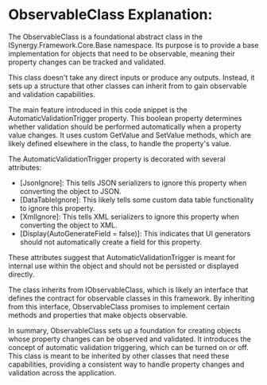 # ObservableClass Explanation:

The ObservableClass is a foundational abstract class in the ISynergy.Framework.Core.Base namespace. Its purpose is to provide a base implementation for objects that need to be observable, meaning their property changes can be tracked and validated.

This class doesn't take any direct inputs or produce any outputs. Instead, it sets up a structure that other classes can inherit from to gain observable and validation capabilities.

The main feature introduced in this code snippet is the AutomaticValidationTrigger property. This boolean property determines whether validation should be performed automatically when a property value changes. It uses custom GetValue and SetValue methods, which are likely defined elsewhere in the class, to handle the property's value.

The AutomaticValidationTrigger property is decorated with several attributes:

- [JsonIgnore]: This tells JSON serializers to ignore this property when converting the object to JSON.
- [DataTableIgnore]: This likely tells some custom data table functionality to ignore this property.
- [XmlIgnore]: This tells XML serializers to ignore this property when converting the object to XML.
- [Display(AutoGenerateField = false)]: This indicates that UI generators should not automatically create a field for this property.

These attributes suggest that AutomaticValidationTrigger is meant for internal use within the object and should not be persisted or displayed directly.

The class inherits from IObservableClass, which is likely an interface that defines the contract for observable classes in this framework. By inheriting from this interface, ObservableClass promises to implement certain methods and properties that make objects observable.

In summary, ObservableClass sets up a foundation for creating objects whose property changes can be observed and validated. It introduces the concept of automatic validation triggering, which can be turned on or off. This class is meant to be inherited by other classes that need these capabilities, providing a consistent way to handle property changes and validation across the application.